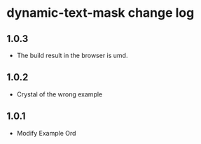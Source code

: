 # dynamic-text-mask change log
## 1.0.3
* The build result in the browser is umd.

## 1.0.2
* Crystal of the wrong example

## 1.0.1
* Modify Example Ord